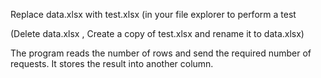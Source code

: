 Replace data.xlsx with test.xlsx (in your file explorer to perform a test

(Delete data.xlsx , Create a copy of test.xlsx and rename it to data.xlsx)

The program reads the number of rows and send the required number of requests.
It stores the result into another column.
